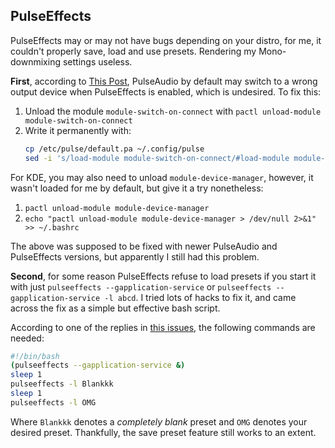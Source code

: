 ## PulseEffects
PulseEffects may or may not have bugs depending on your distro, for me, it couldn't properly save, load and use presets. Rendering my Mono-downmixing settings useless.

**First**, according to [This Post](https://www.linuxuprising.com/2018/05/pulseeffects-nice-system-wide.html), PulseAudio by default may switch to a wrong output device when PulseEffects is enabled, which is undesired. To fix this:

1. Unload the module `module-switch-on-connect` with `pactl unload-module module-switch-on-connect`
2. Write it permanently with:
   ```bash
   cp /etc/pulse/default.pa ~/.config/pulse
   sed -i 's/load-module module-switch-on-connect/#load-module module-switch-on-connect/g' ~/.config/pulse/default.pa
   ```

For KDE, you may also need to unload `module-device-manager`, however, it wasn't loaded for me by default, but give it a try nonetheless:

1. `pactl unload-module module-device-manager`
2. `echo "pactl unload-module module-device-manager > /dev/null 2>&1" >> ~/.bashrc`

The above was supposed to be fixed with newer PulseAudio and PulseEffects versions, but apparently I still had this problem.

**Second**, for some reason PulseEffects refuse to load presets if you start it with just `pulseeffects --gapplication-service` or `pulseeffects --gapplication-service -l abcd`. I tried lots of hacks to fix it, and came across the fix as a simple but effective bash script.

According to one of the replies in [this issues](https://githubmemory.com/repo/wwmm/pulseeffects/issues/952), the following commands are needed:

```bash
#!/bin/bash
(pulseeffects --gapplication-service &)
sleep 1
pulseeffects -l Blankkk
sleep 1
pulseeffects -l OMG
```

Where `Blankkk` denotes a *completely blank* preset and `OMG` denotes your desired preset. Thankfully, the save preset feature still works to an extent.
